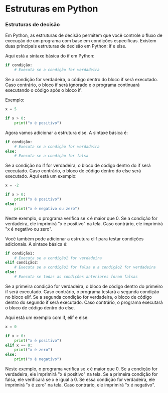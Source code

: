 # Estruturas em Python

### Estruturas de decisão

Em Python, as estruturas de decisão permitem que você controle o fluxo de execução de um programa com base em condições específicas. Existem duas principais estruturas de decisão em Python: if e else.

Aqui está a sintaxe básica do if em Python:

```python
if condição:
    # Executa se a condição for verdadeira
```

Se a condição for verdadeira, o código dentro do bloco if será executado. Caso contrário, o bloco if será ignorado e o programa continuará executando o código após o bloco if.

Exemplo: 

```python
x = 5

if x > 0:
    print("x é positivo")
```

Agora vamos adicionar a estrutura else. A sintaxe básica é:

```python
if condição:
    # Executa se a condição for verdadeira
else:
    # Executa se a condição for falsa
```

Se a condição no if for verdadeira, o bloco de código dentro do if será executado. Caso contrário, o bloco de código dentro do else será executado. Aqui está um exemplo:

```python
x = -2

if x > 0:
    print("x é positivo")
else:
    print("x é negativo ou zero")
```

Neste exemplo, o programa verifica se x é maior que 0. Se a condição for verdadeira, ele imprimirá "x é positivo" na tela. Caso contrário, ele imprimirá "x é negativo ou zero".

Você também pode adicionar a estrutura elif para testar condições adicionais. A sintaxe básica é:

```python
if condição1:
    # Executa se a condição1 for verdadeira
elif condição2:
    # Executa se a condição1 for falsa e a condição2 for verdadeira
else:
    # Executa se todas as condições anteriores forem falsas
```

Se a primeira condição for verdadeira, o bloco de código dentro do primeiro if será executado. Caso contrário, o programa testará a segunda condição no bloco elif. Se a segunda condição for verdadeira, o bloco de código dentro do segundo if será executado. Caso contrário, o programa executará o bloco de código dentro do else.

Aqui está um exemplo com if, elif e else:

```python
x = 0

if x > 0:
    print("x é positivo")
elif x == 0:
    print("x é zero")
else:
    print("x é negativo")
```

Neste exemplo, o programa verifica se x é maior que 0. Se a condição for verdadeira, ele imprimirá "x é positivo" na tela. Se a primeira condição for falsa, ele verificará se x é igual a 0. Se essa condição for verdadeira, ele imprimirá "x é zero" na tela. Caso contrário, ele imprimirá "x é negativo".